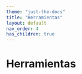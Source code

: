 ```yaml
---
theme: "just-the-docs"
title: "Herramientas"
layout: default
nav_order: 4
has_children: true
---
```

# Herramientas
